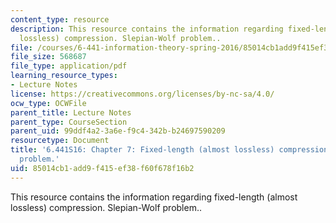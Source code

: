 ```yaml
---
content_type: resource
description: This resource contains the information regarding fixed-length (almost
  lossless) compression. Slepian-Wolf problem..
file: /courses/6-441-information-theory-spring-2016/85014cb1add9f415ef38f60f678f16b2_MIT6_441S16_chapter_7.pdf
file_size: 568687
file_type: application/pdf
learning_resource_types:
- Lecture Notes
license: https://creativecommons.org/licenses/by-nc-sa/4.0/
ocw_type: OCWFile
parent_title: Lecture Notes
parent_type: CourseSection
parent_uid: 99ddf4a2-3a6e-f9c4-342b-b24697590209
resourcetype: Document
title: '6.441S16: Chapter 7: Fixed-length (almost lossless) compression. Slepian-Wolf
  problem.'
uid: 85014cb1-add9-f415-ef38-f60f678f16b2
---
```

This resource contains the information regarding fixed-length (almost lossless) compression. Slepian-Wolf problem..